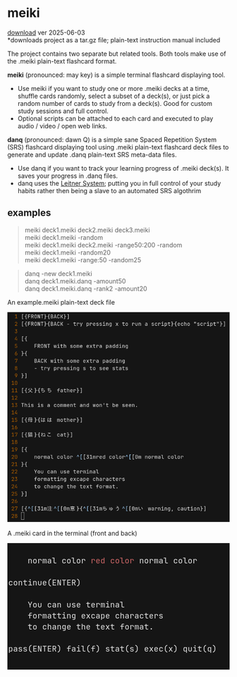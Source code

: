 # meiki

[download](https://drive.google.com/uc?export=download&id=1OSKafAd2ydGoiWYugGWbU-DQ2zADMmGS) ver 2025-06-03<br>
*downloads project as a tar.gz file; plain-text instruction manual included

The project contains two separate but related tools. Both tools make use of the .meiki plain-text flashcard format.

**meiki** (pronounced: may key) is a simple terminal flashcard displaying tool.
- Use meiki if you want to study one or more .meiki decks at a time, shuffle cards randomly, select a subset of a deck(s), or just pick a random number of cards to study from a deck(s). Good for custom study sessions and full control.
- Optional scripts can be attached to each card and executed to play audio / video / open web links.

**danq** (pronounced: dawn Q) is a simple sane Spaced Repetition System (SRS) flashcard displaying tool using .meiki plain-text flashcard deck files to generate and update .danq plain-text SRS meta-data files.
- Use danq if you want to track your learning progress of .meiki deck(s). It saves your progress in .danq files.
- danq uses the [Leitner System](https://en.wikipedia.org/wiki/Leitner_system); putting you in full control of your study habits rather then being a slave to an automated SRS algothrim

## examples
> meiki deck1.meiki deck2.meiki deck3.meiki<br>
> meiki deck1.meiki -random<br>
> meiki deck1.meiki deck2.meiki -range50:200 -random<br>
> meiki deck1.meiki -random20<br>
> meiki deck1.meiki -range:50 -random25<br>

> danq -new deck1.meiki<br>
> danq deck1.meiki.danq -amount50<br>
> danq deck1.meiki.danq -rank2 -amount20<br>

An example.meiki plain-text deck file

![meiki-deck-exmaple](meiki-deck-example.png)

A .meiki card in the terminal (front and back)

![meiki-card-exmaple](card-in-terminal.png)
